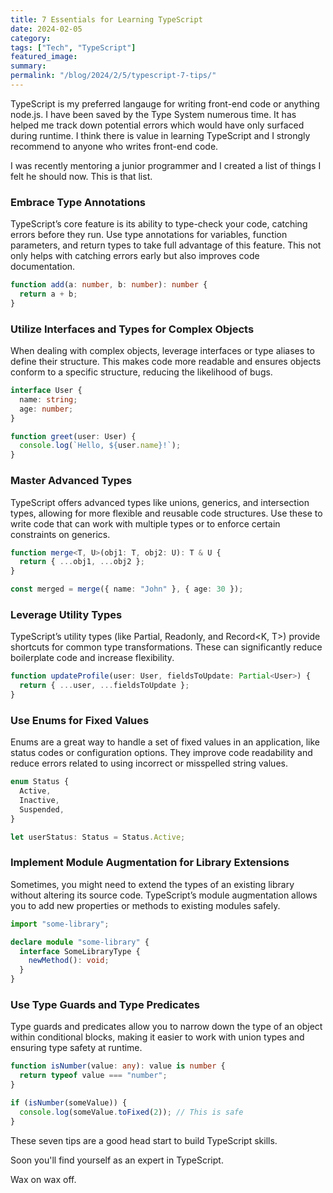 ```yaml
---
title: 7 Essentials for Learning TypeScript
date: 2024-02-05
category: 
tags: ["Tech", "TypeScript"]
featured_image: 
summary: 
permalink: "/blog/2024/2/5/typescript-7-tips/"
---
```


TypeScript is my preferred langauge for writing front-end code or anything node.js. I have been saved by the Type System numerous time. It has helped me track down potential errors which would have only surfaced during runtime. I think there is value in learning TypeScript and I strongly recommend to anyone who writes front-end code.

I was recently mentoring a junior programmer and I created a list of things I felt he should now. This is that list.

### Embrace Type Annotations

TypeScript’s core feature is its ability to type-check your code, catching errors before they run. Use type annotations for variables, function parameters, and return types to take full advantage of this feature. This not only helps with catching errors early but also improves code documentation.

```typescript
function add(a: number, b: number): number {
  return a + b;
}
```

### Utilize Interfaces and Types for Complex Objects

When dealing with complex objects, leverage interfaces or type aliases to define their structure. This makes code more readable and ensures objects conform to a specific structure, reducing the likelihood of bugs.

```typescript
interface User {
  name: string;
  age: number;
}

function greet(user: User) {
  console.log(`Hello, ${user.name}!`);
}
```

### Master Advanced Types

TypeScript offers advanced types like unions, generics, and intersection types, allowing for more flexible and reusable code structures. Use these to write code that can work with multiple types or to enforce certain constraints on generics.

```typescript
function merge<T, U>(obj1: T, obj2: U): T & U {
  return { ...obj1, ...obj2 };
}

const merged = merge({ name: "John" }, { age: 30 });
```

### Leverage Utility Types

TypeScript’s utility types (like Partial<T>, Readonly<T>, and Record<K, T>) provide shortcuts for common type transformations. These can significantly reduce boilerplate code and increase flexibility.

```typescript
function updateProfile(user: User, fieldsToUpdate: Partial<User>) {
  return { ...user, ...fieldsToUpdate };
}
```

### Use Enums for Fixed Values

Enums are a great way to handle a set of fixed values in an application, like status codes or configuration options. They improve code readability and reduce errors related to using incorrect or misspelled string values.

```typescript
enum Status {
  Active,
  Inactive,
  Suspended,
}

let userStatus: Status = Status.Active;
```

### Implement Module Augmentation for Library Extensions

Sometimes, you might need to extend the types of an existing library without altering its source code. TypeScript’s module augmentation allows you to add new properties or methods to existing modules safely.

```typescript
import "some-library";

declare module "some-library" {
  interface SomeLibraryType {
    newMethod(): void;
  }
}
```

### Use Type Guards and Type Predicates

Type guards and predicates allow you to narrow down the type of an object within conditional blocks, making it easier to work with union types and ensuring type safety at runtime.

```typescript
function isNumber(value: any): value is number {
  return typeof value === "number";
}

if (isNumber(someValue)) {
  console.log(someValue.toFixed(2)); // This is safe
}
```

These seven tips are a good head start to build TypeScript skills.

Soon you'll find yourself as an expert in TypeScript.

Wax on wax off.
